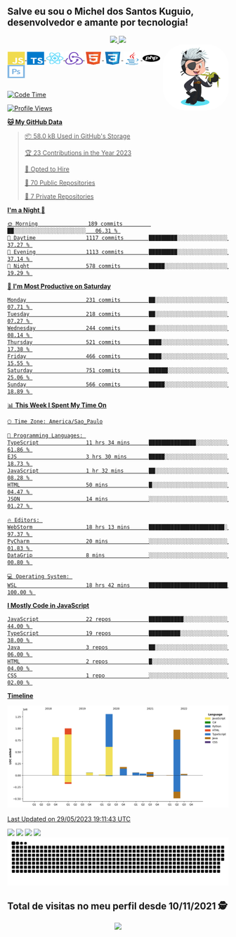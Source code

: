## Salve eu sou o Michel dos Santos Kuguio, desenvolvedor e amante por tecnologia!

<div align="center">
  <a href="https://github.com/misaku">
  <img height="180em" src="https://github-readme-stats.vercel.app/api?username=misaku&show_icons=true&theme=dracula&include_all_commits=true&count_private=true"/>
  <img height="180em" src="https://github-readme-stats.vercel.app/api/top-langs/?username=misaku&layout=compact&langs_count=7&theme=dracula"/>
</div>
  <img align="right" alt="misaku-pic" height="150" class="radius" style="max-width:100%; border-radius:50px !important;" src="https://raw.githubusercontent.com/misaku/misaku/main/octocat.svg">
<div style="display: inline_block"><br>
  <img align="center" alt="misaku-Js" height="30" width="40" src="https://raw.githubusercontent.com/devicons/devicon/master/icons/javascript/javascript-plain.svg">
  <img align="center" alt="misaku-Ts" height="30" width="40" src="https://raw.githubusercontent.com/devicons/devicon/master/icons/typescript/typescript-plain.svg">
  <img align="center" alt="misaku-React" height="30" width="40" src="https://raw.githubusercontent.com/devicons/devicon/master/icons/react/react-original.svg">
  <img align="center" alt="misaku-Redux" height="30" width="40" src="https://raw.githubusercontent.com/devicons/devicon/master/icons/redux/redux-original.svg">
  <img align="center" alt="misaku-HTML" height="30" width="40" src="https://raw.githubusercontent.com/devicons/devicon/master/icons/html5/html5-original.svg">
  <img align="center" alt="misaku-CSS" height="30" width="40" src="https://raw.githubusercontent.com/devicons/devicon/master/icons/css3/css3-original.svg">
  <img align="center" alt="misaku-JAVA" height="30" width="40" src="https://raw.githubusercontent.com/devicons/devicon/master/icons/java/java-original.svg">
  <img align="center" alt="misaku-PHP" height="30" width="40" src="https://raw.githubusercontent.com/devicons/devicon/master/icons/php/php-plain.svg">
  <img align="center" alt="misaku-PHOTOSHOP" height="30" width="40" src="https://raw.githubusercontent.com/devicons/devicon/master/icons/photoshop/photoshop-line.svg">
</div>
 
  ##

<!--START_SECTION:waka-->
![Code Time](http://img.shields.io/badge/Code%20Time-196%20hrs%2030%20mins-blue)

![Profile Views](http://img.shields.io/badge/Profile%20Views-1-blue)

**🐱 My GitHub Data** 

> 📦 58.0 kB Used in GitHub's Storage 
 > 
> 🏆 23 Contributions in the Year 2023
 > 
> 💼 Opted to Hire
 > 
> 📜 70 Public Repositories 
 > 
> 🔑 7 Private Repositories 
 > 
**I'm a Night 🦉** 

```text
🌞 Morning                189 commits         ██░░░░░░░░░░░░░░░░░░░░░░░   06.31 % 
🌆 Daytime                1117 commits        █████████░░░░░░░░░░░░░░░░   37.27 % 
🌃 Evening                1113 commits        █████████░░░░░░░░░░░░░░░░   37.14 % 
🌙 Night                  578 commits         █████░░░░░░░░░░░░░░░░░░░░   19.29 % 
```
📅 **I'm Most Productive on Saturday** 

```text
Monday                   231 commits         ██░░░░░░░░░░░░░░░░░░░░░░░   07.71 % 
Tuesday                  218 commits         ██░░░░░░░░░░░░░░░░░░░░░░░   07.27 % 
Wednesday                244 commits         ██░░░░░░░░░░░░░░░░░░░░░░░   08.14 % 
Thursday                 521 commits         ████░░░░░░░░░░░░░░░░░░░░░   17.38 % 
Friday                   466 commits         ████░░░░░░░░░░░░░░░░░░░░░   15.55 % 
Saturday                 751 commits         ██████░░░░░░░░░░░░░░░░░░░   25.06 % 
Sunday                   566 commits         █████░░░░░░░░░░░░░░░░░░░░   18.89 % 
```


📊 **This Week I Spent My Time On** 

```text
🕑︎ Time Zone: America/Sao_Paulo

💬 Programming Languages: 
TypeScript               11 hrs 34 mins      ███████████████░░░░░░░░░░   61.86 % 
EJS                      3 hrs 30 mins       █████░░░░░░░░░░░░░░░░░░░░   18.73 % 
JavaScript               1 hr 32 mins        ██░░░░░░░░░░░░░░░░░░░░░░░   08.28 % 
HTML                     50 mins             █░░░░░░░░░░░░░░░░░░░░░░░░   04.47 % 
JSON                     14 mins             ░░░░░░░░░░░░░░░░░░░░░░░░░   01.27 % 

🔥 Editors: 
WebStorm                 18 hrs 13 mins      ████████████████████████░   97.37 % 
PyCharm                  20 mins             ░░░░░░░░░░░░░░░░░░░░░░░░░   01.83 % 
DataGrip                 8 mins              ░░░░░░░░░░░░░░░░░░░░░░░░░   00.80 % 

💻 Operating System: 
WSL                      18 hrs 42 mins      █████████████████████████   100.00 % 
```

**I Mostly Code in JavaScript** 

```text
JavaScript               22 repos            ███████████░░░░░░░░░░░░░░   44.00 % 
TypeScript               19 repos            ██████████░░░░░░░░░░░░░░░   38.00 % 
Java                     3 repos             ██░░░░░░░░░░░░░░░░░░░░░░░   06.00 % 
HTML                     2 repos             █░░░░░░░░░░░░░░░░░░░░░░░░   04.00 % 
CSS                      1 repo              ░░░░░░░░░░░░░░░░░░░░░░░░░   02.00 % 
```



**Timeline**

![Lines of Code chart](https://raw.githubusercontent.com/misaku/misaku/main/assets/bar_graph.png)


 Last Updated on 29/05/2023 19:11:43 UTC
<!--END_SECTION:waka-->
  
  
<div> 
  <a href="https://www.youtube.com/channel/UC3Juxogx3K0EVKeJYwf7K-w" target="_blank"><img src="https://img.shields.io/badge/YouTube-FF0000?style=for-the-badge&logo=youtube&logoColor=white" target="_blank"></a>
  <a href="https://www.instagram.com/michel.kuguio" target="_blank"><img src="https://img.shields.io/badge/-Instagram-%23E4405F?style=for-the-badge&logo=instagram&logoColor=white" target="_blank"></a>
  <a href = "mailto:michel.kuguio@gmail.com"><img src="https://img.shields.io/badge/-Gmail-%23333?style=for-the-badge&logo=gmail&logoColor=white" target="_blank"></a>
  <a href="https://www.linkedin.com/in/michelkuguio" target="_blank"><img src="https://img.shields.io/badge/-LinkedIn-%230077B5?style=for-the-badge&logo=linkedin&logoColor=white" target="_blank"></a> 
<picture>
  <source media="(prefers-color-scheme: dark)" srcset="https://raw.githubusercontent.com/misaku/misaku/output/github-contribution-grid-snake-dark.svg">
  <source media="(prefers-color-scheme: light)" srcset="https://raw.githubusercontent.com/misaku/misaku/output/github-contribution-grid-snake.svg">
  <img alt="github contribution grid snake animation" src="https://raw.githubusercontent.com/misaku/misaku/output/github-contribution-grid-snake.svg">
</picture>
</div>
  <p align="center"> 

 ## Total de visitas no meu perfil desde 10/11/2021 :detective: <br>
 <p align="center"> 
   <img alingn="center" src="https://profile-counter.glitch.me/misaku/count.svg" />
 </p>

</p>
